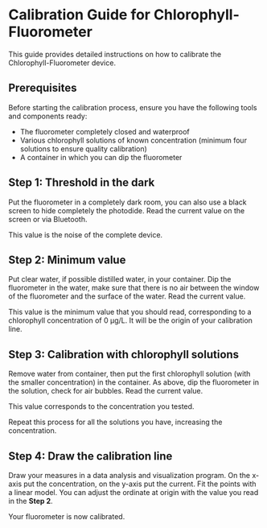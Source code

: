 # Calibration Guide for Chlorophyll-Fluorometer

This guide provides detailed instructions on how to calibrate the Chlorophyll-Fluorometer device.

## Prerequisites

Before starting the calibration process, ensure you have the following tools and components ready:

- The fluorometer completely closed and waterproof
- Various chlorophyll solutions of known concentration (minimum four solutions to ensure quality calibration)
- A container in which you can dip the fluorometer

## Step 1: Threshold in the dark

Put the fluorometer in a completely dark room, you can also use a black screen to hide completely the photodide. Read the current value on the screen or via Bluetooth.

This value is the noise of the complete device.

## Step 2: Minimum value

Put clear water, if possible distilled water, in your container. Dip the fluorometer in the water, make sure that there is no air between the window of the fluorometer and the surface of the water. Read the current value.

This value is the minimum value that you should read, corresponding to a chlorophyll concentration of 0 µg/L. It will be the origin of your calibration line.

## Step 3: Calibration with chlorophyll solutions

Remove water from container, then put the first chlorophyll solution (with the smaller concentration) in the container. As above, dip the fluorometer in the solution, check for air bubbles. Read the current value.

This value corresponds to the concentration you tested. 

Repeat this process for all the solutions you have, increasing the concentration.

## Step 4: Draw the calibration line

Draw your measures in a data analysis and visualization program. On the x-axis put the concentration, on the y-axis put the current. Fit the points with a linear model. You can adjust the ordinate at origin with the value you read in the **Step 2**.

Your fluorometer is now calibrated.
